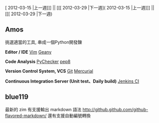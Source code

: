 [ 2012-03-15 |上一週]]] || [[[ 2012-03-29 |下一週]( 2012-03-15 |上一週]]] || [[[ 2012-03-29 |下一週)



## Amos

挑選適當的工具, 串成一個Python開發鍊

**Editor / IDE**
[Vim](http://www.vim.org/)
[Geany](http://www.geany.org/)

**Code Analysis**
[PyChecker](http://pychecker.sourceforge.net/)
[pep8](http://www.vim.org/scripts/script.php?script_id=2914)

**Version Control System, VCS**
[Git](http://git-scm.com/)
[Mercurial](http://mercurial.selenic.com/)

**Continuous Integration Server (Unit test、Daily build)**
[Jenkins CI](http://jenkins-ci.org/)


## blue119

最新的 zim 有支援輸出 markdown 語法
<http://github.github.com/github-flavored-markdown/>
還有支援自動編號轉換